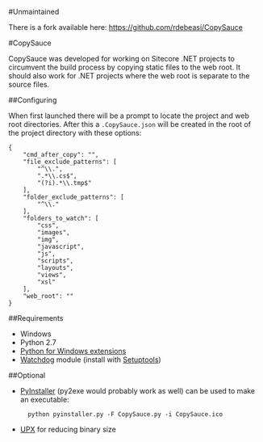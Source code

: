 #Unmaintained

There is a fork available here:
https://github.com/rdebeasi/CopySauce

#CopySauce

CopySauce was developed for working on Sitecore .NET projects to circumvent the build process by copying static files to the web root. It should also work for .NET projects where the web root is separate to the source files.

##Configuring

When first launched there will be a prompt to locate the project and web root directories. After this a `.CopySauce.json` will be created in the root of the project directory with these options:

    {
        "cmd_after_copy": "",
        "file_exclude_patterns": [
            "^\\.",
            ".*\\.cs$",
            "(?i).*\\.tmp$"
        ],
        "folder_exclude_patterns": [
            "^\\."
        ],
        "folders_to_watch": [
            "css",
            "images",
            "img",
            "javascript",
            "js",
            "scripts",
            "layouts",
            "views",
            "xsl"
        ],
        "web_root": ""
    }

##Requirements

- Windows
- Python 2.7
- [Python for Windows extensions](http://sourceforge.net/projects/pywin32/)
- [Watchdog](http://pypi.python.org/pypi/watchdog) module (install with [Setuptools](https://pypi.python.org/pypi/setuptools#windows))

##Optional

- [PyInstaller](http://www.pyinstaller.org/) (py2exe would probably work as well) can be used to make an executable:

        python pyinstaller.py -F CopySauce.py -i CopySauce.ico

- [UPX](http://upx.sourceforge.net/#download) for reducing binary size
